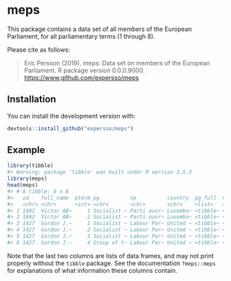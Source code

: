 
# meps

This package contains a data set of all members of the European
Parliament, for all parliamentary terms (1 through 8).

Please cite as follows:

> Eric Persson (2019). meps: Data set on members of the European
> Parliament. R package version 0.0.0.9000.
> <https://www.github.com/expersso/meps>

## Installation

You can install the development version with:

``` r
devtools::install_github("expersso/meps")
```

## Example

``` r
library(tibble)
#> Warning: package 'tibble' was built under R version 3.5.3
library(meps)
head(meps)
#> # A tibble: 6 x 8
#>   id    full_name  pterm pg          np          country  pg_full  np_full 
#>   <chr> <chr>      <int> <chr>       <chr>       <chr>    <list>   <list>  
#> 1 1802  Victor AB~     1 Socialist ~ Parti ouvr~ Luxembo~ <tibble~ <tibble~
#> 2 1802  Victor AB~     2 Socialist ~ Parti ouvr~ Luxembo~ <tibble~ <tibble~
#> 3 1427  Gordon J.~     1 Socialist ~ Labour Par~ United ~ <tibble~ <tibble~
#> 4 1427  Gordon J.~     2 Socialist ~ Labour Par~ United ~ <tibble~ <tibble~
#> 5 1427  Gordon J.~     3 Socialist ~ Labour Par~ United ~ <tibble~ <tibble~
#> 6 1427  Gordon J.~     4 Group of t~ Labour Par~ United ~ <tibble~ <tibble~
```

Note that the last two columns are lists of data frames, and may not
print properly without the `tibble` package. See the documentation
`?meps::meps` for explanations of what information these columns
contain.
